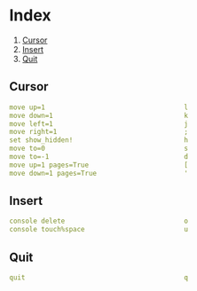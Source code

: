 # Index

1) [Cursor](#cursor)
2) [Insert](#insert)
3) [Quit](#quit)

## Cursor
```yaml
move up=1                                   l
move down=1                                 k
move left=1                                 j
move right=1                                ;
set show_hidden!                            h
move to=0                                   s
move to=-1                                  d
move up=1 pages=True                        [
move down=1 pages=True                      '
```

## Insert
```yaml
console delete                              o
console touch%space                         u
```

## Quit
```yaml
quit                                        q
```
